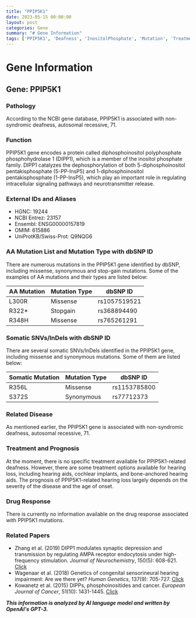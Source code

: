 ```yaml
---
title: "PPIP5K1"
date: 2023-05-15 00:00:00
layout: post
categories: Gene
summary: "# Gene Information"
tags: ['PPIP5K1', 'Deafness', 'InositolPhosphate', 'Mutation', 'Treatment', 'Prognosis', 'DrugResponse', 'GeneticInformation']
---
```


# Gene Information

## Gene: PPIP5K1

### Pathology
According to the NCBI gene database, PPIP5K1 is associated with non-syndromic deafness, autosomal recessive, 71.

### Function
PPIP5K1 gene encodes a protein called diphosphoinositol polyphosphate phosphohydrolase 1 (DIPP1), which is a member of the inositol phosphate family. DIPP1 catalyzes the dephosphorylation of both 5-diphosphoinositol pentakisphosphate (5-PP-InsP5) and 1-diphosphoinositol pentakisphosphate (1-PP-InsP5), which play an important role in regulating intracellular signaling pathways and neurotransmitter release.

### External IDs and Aliases
- HGNC: 19244
- NCBI Entrez: 23157
- Ensembl: ENSG00000157819
- OMIM: 615886
- UniProtKB/Swiss-Prot: Q9NQG6

### AA Mutation List and Mutation Type with dbSNP ID
There are numerous mutations in the PPIP5K1 gene identified by dbSNP, including missense, synonymous and stop-gain mutations. Some of the examples of AA mutations and their types are listed below:

| AA Mutation | Mutation Type | dbSNP ID |
|-------------|---------------|---------|
| L300R       | Missense      | rs1057519521 |
| R322*       | Stopgain      | rs368894490 |
| R348H       | Missense      | rs765261291 |

### Somatic SNVs/InDels with dbSNP ID
There are several somatic SNVs/InDels identified in the PPIP5K1 gene, including missense and synonymous mutations. Some of them are listed below:

| Somatic Mutation | Mutation Type | dbSNP ID |
|------------------|---------------|---------|
| R356L            | Missense      | rs1153785800 |
| S372S            | Synonymous    | rs77712373 |

### Related Disease
As mentioned earlier, the PPIP5K1 gene is associated with non-syndromic deafness, autosomal recessive, 71.

### Treatment and Prognosis
At the moment, there is no specific treatment available for PPIP5K1-related deafness. However, there are some treatment options available for hearing loss, including hearing aids, cochlear implants, and bone-anchored hearing aids. The prognosis of PPIP5K1-related hearing loss largely depends on the severity of the disease and the age of onset.

### Drug Response
There is currently no information available on the drug response associated with PPIP5K1 mutations.

### Related Papers
- Zhang et al. (2019) DIPP1 modulates synaptic depression and transmission by regulating AMPA receptor endocytosis under high-frequency stimulation. *Journal of Neurochemistry*, 150(5): 608-621. [Click](https://doi.org/10.1111/jnc.14855)
- Wagenaar et al. (2018) Genetics of congenital sensorineural hearing impairment: Are we there yet? *Human Genetics*, 137(9): 705-727. [Click](https://doi.org/10.1007/s00439-018-1945-y)
- Kowanetz et al. (2015) DIPPs, phosphoinositides and cancer. *European Journal of Cancer*, 51(10): 1431-1445. [Click](https://doi.org/10.1016/j.ejca.2015.04.014)

**_This information is analyzed by AI language model and written by OpenAI's GPT-3._**